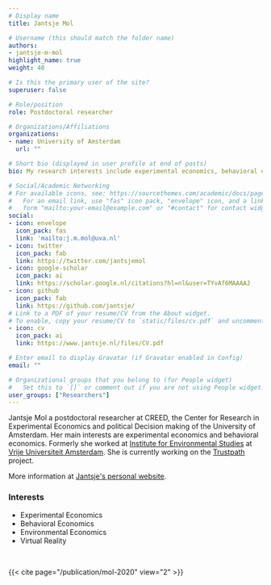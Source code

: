 ```yaml
---
# Display name
title: Jantsje Mol

# Username (this should match the folder name)
authors:
- jantsje-m-mol
highlight_name: true
weight: 40

# Is this the primary user of the site?
superuser: false

# Role/position
role: Postdoctoral researcher

# Organizations/Affiliations
organizations:
- name: University of Amsterdam
  url: ""

# Short bio (displayed in user profile at end of posts)
bio: My research interests include experimental economics, behavioral economics and virtual reality.

# Social/Academic Networking
# For available icons, see: https://sourcethemes.com/academic/docs/page-builder/#icons
#   For an email link, use "fas" icon pack, "envelope" icon, and a link in the
#   form "mailto:your-email@example.com" or "#contact" for contact widget.
social:
- icon: envelope
  icon_pack: fas
  link: 'mailto:j.m.mol@uva.nl'
- icon: twitter
  icon_pack: fab
  link: https://twitter.com/jantsjemol
- icon: google-scholar
  icon_pack: ai
  link: https://scholar.google.nl/citations?hl=nl&user=TYvAf6MAAAAJ
- icon: github
  icon_pack: fab
  link: https://github.com/jantsje/
# Link to a PDF of your resume/CV from the About widget.
# To enable, copy your resume/CV to `static/files/cv.pdf` and uncomment the lines below.
- icon: cv
  icon_pack: ai
  link: https://www.jantsje.nl/files/CV.pdf

# Enter email to display Gravatar (if Gravatar enabled in Config)
email: ""

# Organizational groups that you belong to (for People widget)
#   Set this to `[]` or comment out if you are not using People widget.
user_groups: ["Researchers"]
---
```


Jantsje Mol a postdoctoral researcher at CREED, the Center for Research in Experimental Economics and political Decision making of the University of Amsterdam. Her main interests are experimental economics and behavioral economics. Formerly she worked at [Institute for Environmental Studies](https://www.ivm.vu.nl/en) at [Vrije Universiteit Amsterdam](https://www.vu.nl/en). She is currently working on the [Trustpath](/project/trustpath) project.

More information at [Jantsje's personal website](https://www.jantsje.nl). 
### Interests
- Experimental Economics
- Behavioral Economics
- Environmental Economics
- Virtual Reality

<br>

{{< cite page="/publication/mol-2020" view="2" >}}

